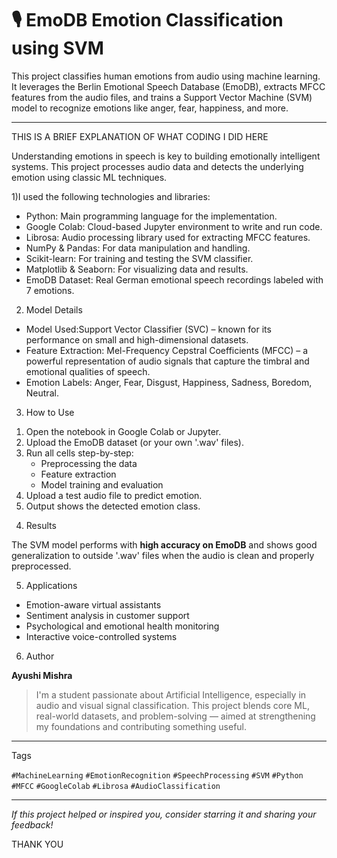# 🎙️ EmoDB Emotion Classification using SVM

This project classifies human emotions from audio using machine learning. It leverages the Berlin Emotional Speech Database (EmoDB), extracts MFCC features from the audio files, and trains a Support Vector Machine (SVM) model to recognize emotions like anger, fear, happiness, and more.

---

THIS IS A BRIEF EXPLANATION OF WHAT CODING I DID HERE

Understanding emotions in speech is key to building emotionally intelligent systems. This project processes audio data and detects the underlying emotion using classic ML techniques.

1)I used the following technologies and libraries:

- Python: Main programming language for the implementation.
- Google Colab: Cloud-based Jupyter environment to write and run code.
- Librosa: Audio processing library used for extracting MFCC features.
- NumPy & Pandas: For data manipulation and handling.
- Scikit-learn: For training and testing the SVM classifier.
- Matplotlib & Seaborn: For visualizing data and results.
- EmoDB Dataset: Real German emotional speech recordings labeled with 7 emotions.


2) Model Details

- Model Used:Support Vector Classifier (SVC) – known for its performance on small and high-dimensional datasets.
- Feature Extraction: Mel-Frequency Cepstral Coefficients (MFCC) – a powerful representation of audio signals that capture the timbral and emotional qualities of speech.
- Emotion Labels: Anger, Fear, Disgust, Happiness, Sadness, Boredom, Neutral.


3) How to Use

1. Open the notebook in Google Colab or Jupyter.
2. Upload the EmoDB dataset (or your own '.wav' files).
3. Run all cells step-by-step:
   - Preprocessing the data
   - Feature extraction
   - Model training and evaluation
4. Upload a test audio file to predict emotion.
5. Output shows the detected emotion class.



4) Results

The SVM model performs with **high accuracy on EmoDB** and shows good generalization to outside '.wav' files when the audio is clean and properly preprocessed.

5) Applications

- Emotion-aware virtual assistants
- Sentiment analysis in customer support
- Psychological and emotional health monitoring
- Interactive voice-controlled systems


6) Author

**Ayushi Mishra**  
> I'm a student passionate about Artificial Intelligence, especially in audio and visual signal classification.
> This project blends core ML, real-world datasets, and problem-solving — aimed at strengthening my foundations and contributing something useful.

---

Tags

`#MachineLearning` `#EmotionRecognition` `#SpeechProcessing` `#SVM` `#Python` `#MFCC` `#GoogleColab` `#Librosa` `#AudioClassification`

---

*If this project helped or inspired you, consider starring it and sharing your feedback!*

  THANK YOU

